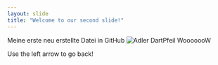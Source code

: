 ```yaml
---
layout: slide
title: "Welcome to our second slide!"
---
```

Meine erste neu erstellte Datei in GitHub
![Adler DartPfeil](https://user-images.githubusercontent.com/52840179/110656460-42d6a800-81c0-11eb-94cf-314864f69c75.jpg)
WooooooW

Use the left arrow to go back!

